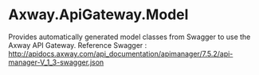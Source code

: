 # Axway.ApiGateway.Model

Provides automatically generated model classes from Swagger to use the Axway API Gateway.
Reference Swagger : http://apidocs.axway.com/api_documentation/apimanager/7.5.2/api-manager-V_1_3-swagger.json